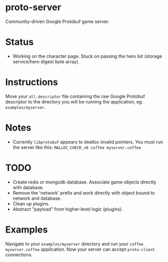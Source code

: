 # proto-server

Community-driven Google Protobuf game server.

# Status

* Working on the character page. Stuck on passing the hero list (storage service/hero digest byte array).

# Instructions

Move your `all.descriptor` file containing the raw Google Protobuf descriptor to the directory you will be running the application, eg. `examples/myserver`.

# Notes

* Currently `libprotobuf` appears to dealloc invalid pointers. You must run the server like this: `MALLOC_CHECK_=0 coffee myserver.coffee`

# TODO

* Create redis or mongodb database. Associate game objects directly with database.
* Remove the 'network' prefix and work directly with object bound to network and database.
* Clean up plugins.
* Abstract "payload" from higher-level logic (plugins).

# Examples

Navigate to your `examples/myserver` directory and run your `coffee myserver.coffee` application. Now your server can accept `proto-client` connections.